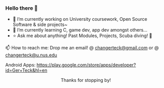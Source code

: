 ### Hello there 👋
- 🔭 I’m currently working on University coursework, Open Source Software & side projects~
- 🌱 I’m currently learning C, game dev, app dev amongst others...
- ⭐ Ask me about anything! Past Modules, Projects, Scuba diving! 🤿

📫 How to reach me: Drop me an email! @ changerteck@gmail.com or @ changerteck@u.nus.edu

Android Apps: https://play.google.com/store/apps/developer?id=Ger+Teck&hl=en

<!-- ![Profile Views](https://komarev.com/ghpvc/?username=gerteck&color=green) -->
<!-- ![GitHub Stats](https://github-readme-stats.vercel.app/api?username=gerteck&show_icons=true&theme=dark) -->

<!--
<p align="center">
  <img src="https://img.shields.io/badge/Languages-Java%20%7C%20JavaScript%20%7C%20Python%20%7C%20C%20%7C%20C++-blue" alt="Languages">
  <img src="https://img.shields.io/badge/Frameworks-React%20%7C%20PostgreSQL%20%7C%20HTML%20%7C%20CSS-blueviolet" alt="Frameworks">
</p>
-->

<p align="center">Thanks for stopping by!</p>

<!--
**gerteck/gerteck** is a ✨ _special_ ✨ repository because its `README.md` (this file) appears on your GitHub profile.

Here are some ideas to get you started:

- 🔭 I’m currently working on ...
- 🌱 I’m currently learning ...
- 👯 I’m looking to collaborate on ...
- 🤔 I’m looking for help with ...
- 💬 Ask me about ...
- 📫 How to reach me: ...
- 😄 Pronouns: ...
- ⚡ Fun fact: ...
-->
